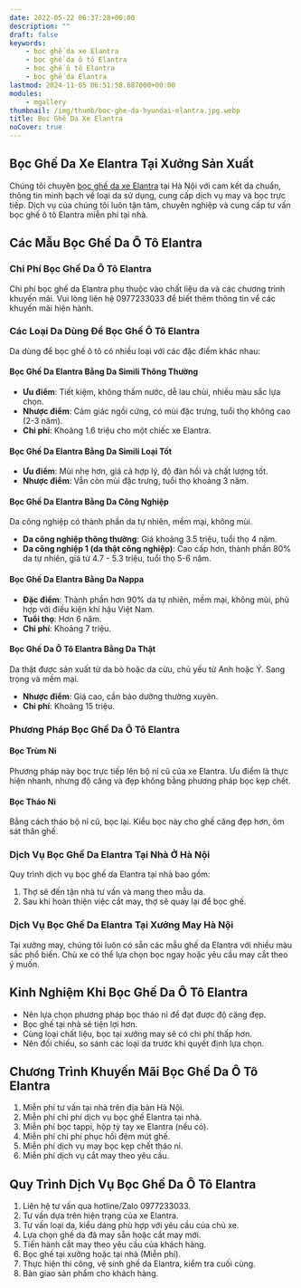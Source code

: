 ```yaml
---
date: 2022-05-22 06:37:28+00:00
description: ""
draft: false
keywords:
    - bọc ghế da xe Elantra
    - bọc ghế da ô tô Elantra
    - bọc ghế ô tô Elantra
    - bọc ghế da Elantra
lastmod: 2024-11-05 06:51:58.687000+00:00
modules:
    - mgallery
thumbnail: /img/thumb/boc-ghe-da-hyundai-elantra.jpg.webp
title: Bọc Ghế Da Xe Elantra
noCover: true
---
```


## Bọc Ghế Da Xe Elantra Tại Xưởng Sản Xuất

Chúng tôi chuyên [bọc ghế da xe Elantra](https://bocgheoto.vn/hyundai/boc-ghe-da-xe-elantra.html/) tại Hà Nội với cam kết da chuẩn, thông tin minh bạch về loại da sử dụng, cung cấp dịch vụ may và bọc trực tiếp. Dịch vụ của chúng tôi luôn tận tâm, chuyên nghiệp và cung cấp tư vấn bọc ghế ô tô Elantra miễn phí tại nhà.

## Các Mẫu Bọc Ghế Da Ô Tô Elantra

### Chi Phí Bọc Ghế Da Ô Tô Elantra

Chi phí bọc ghế da Elantra phụ thuộc vào chất liệu da và các chương trình khuyến mãi. Vui lòng liên hệ 0977233033 để biết thêm thông tin về các khuyến mãi hiện hành.

### Các Loại Da Dùng Để Bọc Ghế Ô Tô Elantra

Da dùng để bọc ghế ô tô có nhiều loại với các đặc điểm khác nhau:

#### Bọc Ghế Da Elantra Bằng Da Simili Thông Thường
- **Ưu điểm**: Tiết kiệm, không thấm nước, dễ lau chùi, nhiều màu sắc lựa chọn.
- **Nhược điểm**: Cảm giác ngồi cứng, có mùi đặc trưng, tuổi thọ không cao (2-3 năm).
- **Chi phí**: Khoảng 1.6 triệu cho một chiếc xe Elantra.

#### Bọc Ghế Da Elantra Bằng Da Simili Loại Tốt
- **Ưu điểm**: Mùi nhẹ hơn, giá cả hợp lý, độ đàn hồi và chất lượng tốt.
- **Nhược điểm**: Vẫn còn mùi đặc trưng, tuổi thọ khoảng 3 năm.

#### Bọc Ghế Da Elantra Bằng Da Công Nghiệp
Da công nghiệp có thành phần da tự nhiên, mềm mại, không mùi.
- **Da công nghiệp thông thường**: Giá khoảng 3.5 triệu, tuổi thọ 4 năm.
- **Da công nghiệp 1 (da thật công nghiệp)**: Cao cấp hơn, thành phần 80% da tự nhiên, giá từ 4.7 - 5.3 triệu, tuổi thọ 5-6 năm.

#### Bọc Ghế Da Elantra Bằng Da Nappa
- **Đặc điểm**: Thành phần hơn 90% da tự nhiên, mềm mại, không mùi, phù hợp với điều kiện khí hậu Việt Nam.
- **Tuổi thọ**: Hơn 6 năm.
- **Chi phí**: Khoảng 7 triệu.

#### Bọc Ghế Da Ô Tô Elantra Bằng Da Thật
Da thật được sản xuất từ da bò hoặc da cừu, chủ yếu từ Anh hoặc Ý. Sang trọng và mềm mại.
- **Nhược điểm**: Giá cao, cần bảo dưỡng thường xuyên.
- **Chi phí**: Khoảng 15 triệu.

### Phương Pháp Bọc Ghế Da Ô Tô Elantra

#### Bọc Trùm Nỉ
Phương pháp này bọc trực tiếp lên bộ nỉ cũ của xe Elantra. Ưu điểm là thực hiện nhanh, nhưng độ căng và đẹp không bằng phương pháp bọc kẹp chết.

#### Bọc Tháo Nỉ
Bằng cách tháo bộ nỉ cũ, bọc lại. Kiểu bọc này cho ghế căng đẹp hơn, ôm sát thân ghế.

### Dịch Vụ Bọc Ghế Da Elantra Tại Nhà Ở Hà Nội

Quy trình dịch vụ bọc ghế da Elantra tại nhà bao gồm:
1. Thợ sẽ đến tận nhà tư vấn và mang theo mẫu da.
2. Sau khi hoàn thiện việc cắt may, thợ sẽ quay lại để bọc ghế.

### Dịch Vụ Bọc Ghế Da Elantra Tại Xưởng May Hà Nội

Tại xưởng may, chúng tôi luôn có sẵn các mẫu ghế da Elantra với nhiều màu sắc phổ biến. Chủ xe có thể lựa chọn bọc ngay hoặc yêu cầu may cắt theo ý muốn.

## Kinh Nghiệm Khi Bọc Ghế Da Ô Tô Elantra

- Nên lựa chọn phương pháp bọc tháo nỉ để đạt được độ căng đẹp.
- Bọc ghế tại nhà sẽ tiện lợi hơn.
- Cùng loại chất liệu, bọc tại xưởng may sẽ có chi phí thấp hơn.
- Nên đối chiếu, so sánh các loại da trước khi quyết định lựa chọn.

## Chương Trình Khuyến Mãi Bọc Ghế Da Ô Tô Elantra

1. Miễn phí tư vấn tại nhà trên địa bàn Hà Nội.
2. Miễn phí chi phí dịch vụ bọc ghế Elantra tại nhà.
3. Miễn phí bọc tappi, hộp tỳ tay xe Elantra (nếu có).
4. Miễn phí chi phí phục hồi đệm mút ghế.
5. Miễn phí dịch vụ may bọc kẹp chết tháo nỉ.
6. Miễn phí dịch vụ cắt may theo yêu cầu.

## Quy Trình Dịch Vụ Bọc Ghế Da Ô Tô Elantra

1. Liên hệ tư vấn qua hotline/Zalo 0977233033.
2. Tư vấn dựa trên hiện trạng của xe Elantra.
3. Tư vấn loại da, kiểu dáng phù hợp với yêu cầu của chủ xe.
4. Lựa chọn ghế da đã may sẵn hoặc cắt may mới.
5. Tiến hành cắt may theo yêu cầu của khách hàng.
6. Bọc ghế tại xưởng hoặc tại nhà (Miễn phí).
7. Thực hiện thi công, vệ sinh ghế da Elantra, kiểm tra cuối cùng.
8. Bàn giao sản phẩm cho khách hàng.